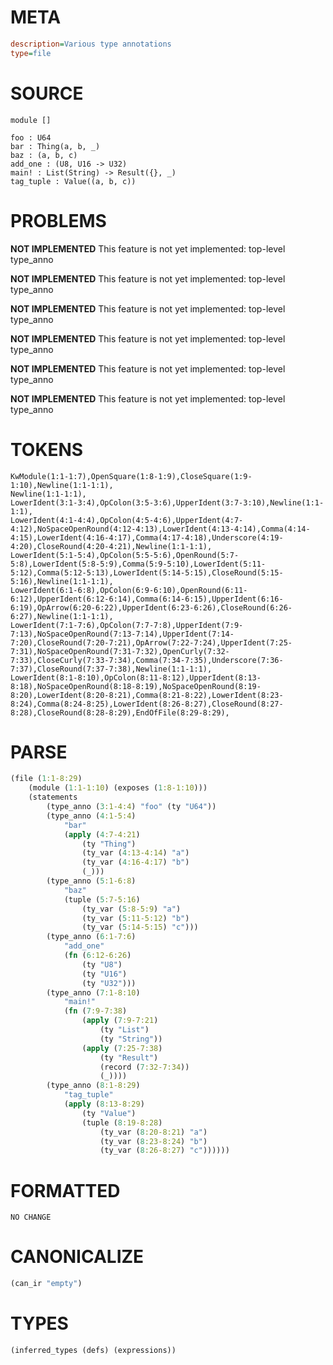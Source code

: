 # META
~~~ini
description=Various type annotations
type=file
~~~
# SOURCE
~~~roc
module []

foo : U64
bar : Thing(a, b, _)
baz : (a, b, c)
add_one : (U8, U16 -> U32)
main! : List(String) -> Result({}, _)
tag_tuple : Value((a, b, c))
~~~
# PROBLEMS
**NOT IMPLEMENTED**
This feature is not yet implemented: top-level type_anno

**NOT IMPLEMENTED**
This feature is not yet implemented: top-level type_anno

**NOT IMPLEMENTED**
This feature is not yet implemented: top-level type_anno

**NOT IMPLEMENTED**
This feature is not yet implemented: top-level type_anno

**NOT IMPLEMENTED**
This feature is not yet implemented: top-level type_anno

**NOT IMPLEMENTED**
This feature is not yet implemented: top-level type_anno

# TOKENS
~~~zig
KwModule(1:1-1:7),OpenSquare(1:8-1:9),CloseSquare(1:9-1:10),Newline(1:1-1:1),
Newline(1:1-1:1),
LowerIdent(3:1-3:4),OpColon(3:5-3:6),UpperIdent(3:7-3:10),Newline(1:1-1:1),
LowerIdent(4:1-4:4),OpColon(4:5-4:6),UpperIdent(4:7-4:12),NoSpaceOpenRound(4:12-4:13),LowerIdent(4:13-4:14),Comma(4:14-4:15),LowerIdent(4:16-4:17),Comma(4:17-4:18),Underscore(4:19-4:20),CloseRound(4:20-4:21),Newline(1:1-1:1),
LowerIdent(5:1-5:4),OpColon(5:5-5:6),OpenRound(5:7-5:8),LowerIdent(5:8-5:9),Comma(5:9-5:10),LowerIdent(5:11-5:12),Comma(5:12-5:13),LowerIdent(5:14-5:15),CloseRound(5:15-5:16),Newline(1:1-1:1),
LowerIdent(6:1-6:8),OpColon(6:9-6:10),OpenRound(6:11-6:12),UpperIdent(6:12-6:14),Comma(6:14-6:15),UpperIdent(6:16-6:19),OpArrow(6:20-6:22),UpperIdent(6:23-6:26),CloseRound(6:26-6:27),Newline(1:1-1:1),
LowerIdent(7:1-7:6),OpColon(7:7-7:8),UpperIdent(7:9-7:13),NoSpaceOpenRound(7:13-7:14),UpperIdent(7:14-7:20),CloseRound(7:20-7:21),OpArrow(7:22-7:24),UpperIdent(7:25-7:31),NoSpaceOpenRound(7:31-7:32),OpenCurly(7:32-7:33),CloseCurly(7:33-7:34),Comma(7:34-7:35),Underscore(7:36-7:37),CloseRound(7:37-7:38),Newline(1:1-1:1),
LowerIdent(8:1-8:10),OpColon(8:11-8:12),UpperIdent(8:13-8:18),NoSpaceOpenRound(8:18-8:19),NoSpaceOpenRound(8:19-8:20),LowerIdent(8:20-8:21),Comma(8:21-8:22),LowerIdent(8:23-8:24),Comma(8:24-8:25),LowerIdent(8:26-8:27),CloseRound(8:27-8:28),CloseRound(8:28-8:29),EndOfFile(8:29-8:29),
~~~
# PARSE
~~~clojure
(file (1:1-8:29)
	(module (1:1-1:10) (exposes (1:8-1:10)))
	(statements
		(type_anno (3:1-4:4) "foo" (ty "U64"))
		(type_anno (4:1-5:4)
			"bar"
			(apply (4:7-4:21)
				(ty "Thing")
				(ty_var (4:13-4:14) "a")
				(ty_var (4:16-4:17) "b")
				(_)))
		(type_anno (5:1-6:8)
			"baz"
			(tuple (5:7-5:16)
				(ty_var (5:8-5:9) "a")
				(ty_var (5:11-5:12) "b")
				(ty_var (5:14-5:15) "c")))
		(type_anno (6:1-7:6)
			"add_one"
			(fn (6:12-6:26)
				(ty "U8")
				(ty "U16")
				(ty "U32")))
		(type_anno (7:1-8:10)
			"main!"
			(fn (7:9-7:38)
				(apply (7:9-7:21)
					(ty "List")
					(ty "String"))
				(apply (7:25-7:38)
					(ty "Result")
					(record (7:32-7:34))
					(_))))
		(type_anno (8:1-8:29)
			"tag_tuple"
			(apply (8:13-8:29)
				(ty "Value")
				(tuple (8:19-8:28)
					(ty_var (8:20-8:21) "a")
					(ty_var (8:23-8:24) "b")
					(ty_var (8:26-8:27) "c"))))))
~~~
# FORMATTED
~~~roc
NO CHANGE
~~~
# CANONICALIZE
~~~clojure
(can_ir "empty")
~~~
# TYPES
~~~clojure
(inferred_types (defs) (expressions))
~~~